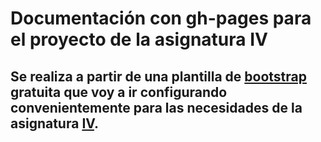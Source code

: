 # Documentación con gh-pages para el proyecto de la asignatura IV

## Se realiza a partir de una plantilla de [bootstrap](https://startbootstrap.com/themes/grayscale/) gratuita que voy a ir configurando convenientemente para las necesidades de la asignatura [IV](https://github.com/JJ/IV-19-20).

